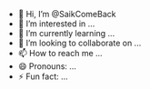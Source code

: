 - 👋 Hi, I’m @SaikComeBack
- 👀 I’m interested in ...
- 🌱 I’m currently learning ...
- 💞️ I’m looking to collaborate on ...
- 📫 How to reach me ...
- 😄 Pronouns: ...
- ⚡ Fun fact: ...

<!---
SaikComeBack/SaikComeBack is a ✨ special ✨ repository because its `README.md` (this file) appears on your GitHub profile.
You can click the Preview link to take a look at your changes.
--->
